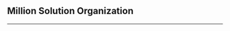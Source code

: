 ## Million Solution Organization
***

<!--

**Repositories of Million**

🙋‍♀️ All PR should be in English
🌈 Branch must be named with, feature, hotfix, fix, etc each one case.
-->
